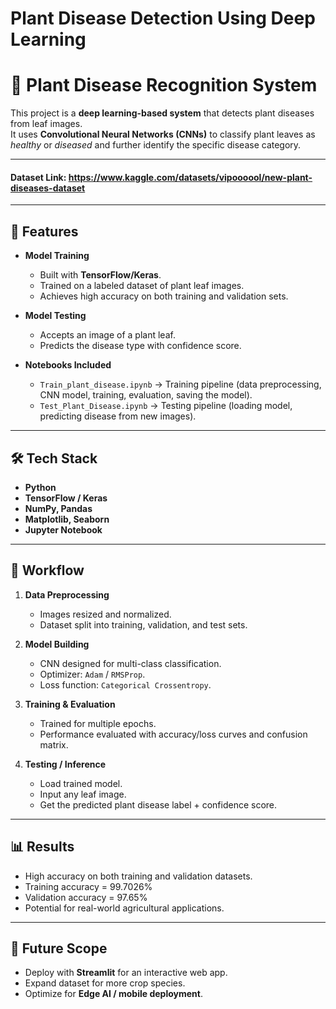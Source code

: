 # Plant Disease Detection Using Deep Learning

# 🌱 Plant Disease Recognition System

This project is a **deep learning-based system** that detects plant diseases from leaf images.  
It uses **Convolutional Neural Networks (CNNs)** to classify plant leaves as *healthy* or *diseased* and further identify the specific disease category.  

---

#### Dataset Link: https://www.kaggle.com/datasets/vipoooool/new-plant-diseases-dataset

---

## 🚀 Features
- **Model Training**  
  - Built with **TensorFlow/Keras**.  
  - Trained on a labeled dataset of plant leaf images.  
  - Achieves high accuracy on both training and validation sets.  

- **Model Testing**  
  - Accepts an image of a plant leaf.  
  - Predicts the disease type with confidence score.  

- **Notebooks Included**  
  - `Train_plant_disease.ipynb` → Training pipeline (data preprocessing, CNN model, training, evaluation, saving the model).  
  - `Test_Plant_Disease.ipynb` → Testing pipeline (loading model, predicting disease from new images).  

---

## 🛠️ Tech Stack
- **Python**  
- **TensorFlow / Keras**  
- **NumPy, Pandas**  
- **Matplotlib, Seaborn**  
- **Jupyter Notebook**  

---

## 📂 Workflow
1. **Data Preprocessing**  
   - Images resized and normalized.  
   - Dataset split into training, validation, and test sets.  

2. **Model Building**  
   - CNN designed for multi-class classification.  
   - Optimizer: `Adam` / `RMSProp`.  
   - Loss function: `Categorical Crossentropy`.  

3. **Training & Evaluation**  
   - Trained for multiple epochs.  
   - Performance evaluated with accuracy/loss curves and confusion matrix.  

4. **Testing / Inference**  
   - Load trained model.  
   - Input any leaf image.  
   - Get the predicted plant disease label + confidence score.  

---

## 📊 Results
- High accuracy on both training and validation datasets.
- Training accuracy = 99.7026%
- Validation accuracy = 97.65%
- Potential for real-world agricultural applications.  

---

## 🔮 Future Scope
- Deploy with **Streamlit** for an interactive web app.  
- Expand dataset for more crop species.  
- Optimize for **Edge AI / mobile deployment**.  


